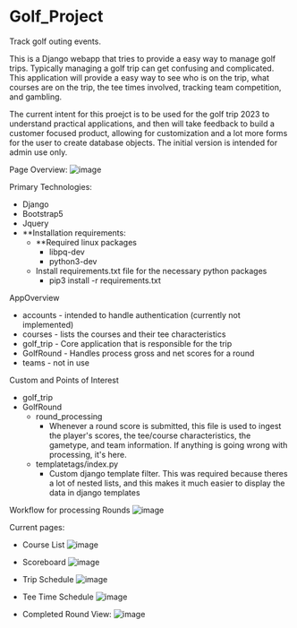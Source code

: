# Golf_Project

Track golf outing events.

This is a Django webapp that tries to provide a easy way to manage golf trips. Typically managing a golf trip can get confusing and complicated. This application will provide a easy way to see who is on the trip, what courses are on the trip, the tee times involved, tracking team competition, and gambling.

The current intent for this proejct is to be used for the golf trip 2023 to understand practical applications, and then will take feedback to build a customer focused product, allowing for customization and a lot more forms for the user to create database objects. The initial version is intended for admin use only.

Page Overview:
![image](https://user-images.githubusercontent.com/11196366/227744291-dc32ff18-d3f1-4623-a9bf-09dd168571c6.png)


Primary Technologies:

* Django
* Bootstrap5
* Jquery
* **Installation requirements:
  * **Required linux packages
    * libpq-dev
    * python3-dev
  * Install requirements.txt file for the necessary python packages
    * pip3 install -r requirements.txt


AppOverview

* accounts - intended to handle authentication (currently not implemented)
* courses - lists the courses and their tee characteristics
* golf_trip - Core application that is responsible for the trip
* GolfRound - Handles process gross and net scores for a round
* teams - not in use

Custom and Points of Interest

* golf_trip
* GolfRound
  * round_processing
    * Whenever a round score is submitted, this file is used to ingest the player's scores, the tee/course characteristics, the gametype, and team information. If anything is going wrong with processing, it's here.
  * templatetags/index.py
    * Custom django template filter. This was required because theres a lot of nested lists, and this makes it much easier to display the data in django  templates
    
Workflow for processing Rounds
![image](https://user-images.githubusercontent.com/11196366/229310099-6a835e00-f6dc-4103-8693-3b6f49a8075f.png)




Current pages:

* Course List
![image](https://user-images.githubusercontent.com/11196366/227752211-11a85f69-da64-43f5-a51f-888079209187.png)


* Scoreboard
![image](https://user-images.githubusercontent.com/11196366/227796971-cd178fbe-2535-452d-a1f0-b71c87eb9574.png)


* Trip Schedule
![image](https://user-images.githubusercontent.com/11196366/227752158-26a299a5-0938-45e5-aa8f-03d9b669bdb5.png)


* Tee Time Schedule
![image](https://user-images.githubusercontent.com/11196366/227752165-9ac4706e-34d3-45f0-83af-669531f29ce4.png)

* Completed Round View:
![image](https://user-images.githubusercontent.com/11196366/227752180-bcac27a0-ecc0-4463-9da2-6ea48965c44d.png)
